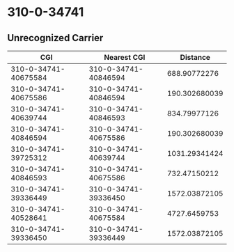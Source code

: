 # 310-0-34741
## Unrecognized Carrier


| CGI | Nearest CGI | Distance |
|-----|-------------|----------|
| 310-0-34741-40675584 | 310-0-34741-40846594 | 688.90772276 |
| 310-0-34741-40675586 | 310-0-34741-40846594 | 190.302680039 |
| 310-0-34741-40639744 | 310-0-34741-40846593 | 834.79977126 |
| 310-0-34741-40846594 | 310-0-34741-40675586 | 190.302680039 |
| 310-0-34741-39725312 | 310-0-34741-40639744 | 1031.29341424 |
| 310-0-34741-40846593 | 310-0-34741-40675586 | 732.47150212 |
| 310-0-34741-39336449 | 310-0-34741-39336450 | 1572.03872105 |
| 310-0-34741-40528641 | 310-0-34741-40675584 | 4727.6459753 |
| 310-0-34741-39336450 | 310-0-34741-39336449 | 1572.03872105 |
